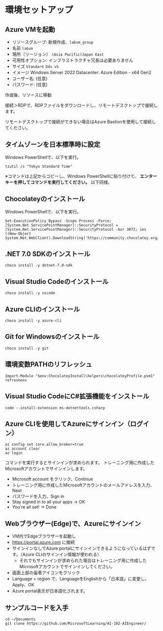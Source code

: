 # 環境セットアップ

## Azure VMを起動

- リソースグループ: 新規作成、`labvm_group`
- 名前 `labvm`
- 場所（リージョン） `(Asia Pacific)Japan East`
- 可用性オプション: インフラストラクチャ冗長は必要ありません
- サイズ `Standard D4s v5`
- イメージ Windows Server 2022 Datacenter: Azure Edition - x64 Gen2
- ユーザー名: (任意)
- パスワード: (任意)

作成後、リソースに移動

接続＞RDPで、RDPファイルをダウンロードし、リモートデスクトップで接続します。

リモートデスクトップで接続ができない場合はAzure Bastionを使用して接続してください。

## タイムゾーンを日本標準時に設定

Windows PowerShellで、以下を実行。

```
tzutil /s "Tokyo Standard Time"
```

※コマンドは上記からコピーし、Windows PowerShellに貼り付けて、 **エンターキーを押してコマンドを実行してください。** 以下同様。

## Chocolateyのインストール

Windows PowerShellで、以下を実行。

```
Set-ExecutionPolicy Bypass -Scope Process -Force; [System.Net.ServicePointManager]::SecurityProtocol = [System.Net.ServicePointManager]::SecurityProtocol -bor 3072; iex ((New-Object System.Net.WebClient).DownloadString('https://community.chocolatey.org/install.ps1'))
```

## .NET 7.0 SDKのインストール

```
choco install -y dotnet-7.0-sdk
```

## Visual Studio Codeのインストール

```
choco install -y vscode
```

## Azure CLIのインストール

```
choco install -y azure-cli
```

## Git for Windowsのインストール

```
choco install -y git
```

## 環境変数PATHのリフレッシュ

```
Import-Module "$env:ChocolateyInstall\helpers\chocolateyProfile.psm1"
refreshenv
```

## Visual Studio CodeにC#拡張機能をインストール

```
code --install-extension ms-dotnettools.csharp
```

## Azure CLIを使用してAzureにサインイン（ログイン）

```
az config set core.allow_broker=true
az account clear
az login
```

コマンドを実行するとサインインが求められます。
トレーニング用に作成したMicrosoftアカウントでサインインします。

- Microsoft account をクリック、Continue
- トレーニング用に作成したMicrosoftアカウントのメールアドレスを入力、Next
- パスワードを入力、Sign in
- Stay signed in to all your apps → OK
- You're all set! → Done

## Webブラウザー(Edge)で、Azureにサインイン

- VM内でEdgeブラウザーを起動し
- https://portal.azure.com に接続
- サインインなしでAzure portalにサインインできるようになっているはずです。（Azure CLIのサインイン情報が使われる）
  - それでもサインインが求められた場合はトレーニング用に作成したMicrosoftアカウントでサインインしてください。
- 画面上部の歯車アイコンをクリック
- Language + region で、LanguageをEnglishから「日本語」に変更し、Apply、OK
- Azure portal表示が日本語化されます。

## サンプルコードを入手

```
cd ~/Documents
git clone https://github.com/MicrosoftLearning/AI-102-AIEngineer/
```

